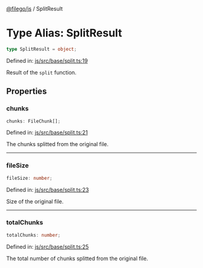 [@filego/js](../README.md) / SplitResult

# Type Alias: SplitResult

```ts
type SplitResult = object;
```

Defined in: [js/src/base/split.ts:19](https://github.com/alpheusday/filego.js/blob/0b6198ac40a1ab78f90e02a6ab2598047e19ad06/packages/js/src/base/split.ts#L19)

Result of the `split` function.

## Properties

### chunks

```ts
chunks: FileChunk[];
```

Defined in: [js/src/base/split.ts:21](https://github.com/alpheusday/filego.js/blob/0b6198ac40a1ab78f90e02a6ab2598047e19ad06/packages/js/src/base/split.ts#L21)

The chunks splitted from the original file.

***

### fileSize

```ts
fileSize: number;
```

Defined in: [js/src/base/split.ts:23](https://github.com/alpheusday/filego.js/blob/0b6198ac40a1ab78f90e02a6ab2598047e19ad06/packages/js/src/base/split.ts#L23)

Size of the original file.

***

### totalChunks

```ts
totalChunks: number;
```

Defined in: [js/src/base/split.ts:25](https://github.com/alpheusday/filego.js/blob/0b6198ac40a1ab78f90e02a6ab2598047e19ad06/packages/js/src/base/split.ts#L25)

The total number of chunks splitted from the original file.
